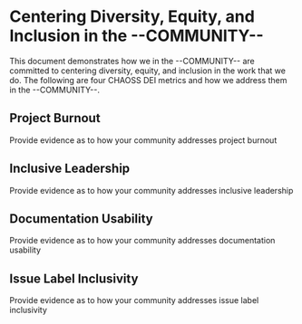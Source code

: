 # Centering Diversity, Equity, and Inclusion in the --COMMUNITY--

This document demonstrates how we in the --COMMUNITY-- are committed to centering diversity, equity, and inclusion in the work that we do. The following are four CHAOSS DEI metrics and how we address them in the --COMMUNITY--. 

## Project Burnout 
Provide evidence as to how your community addresses project burnout 
 
 

## Inclusive Leadership 
Provide evidence as to how your community addresses inclusive leadership
 
 

## Documentation Usability 
Provide evidence as to how your community addresses documentation usability
 
 

## Issue Label Inclusivity 
Provide evidence as to how your community addresses issue label inclusivity


 
